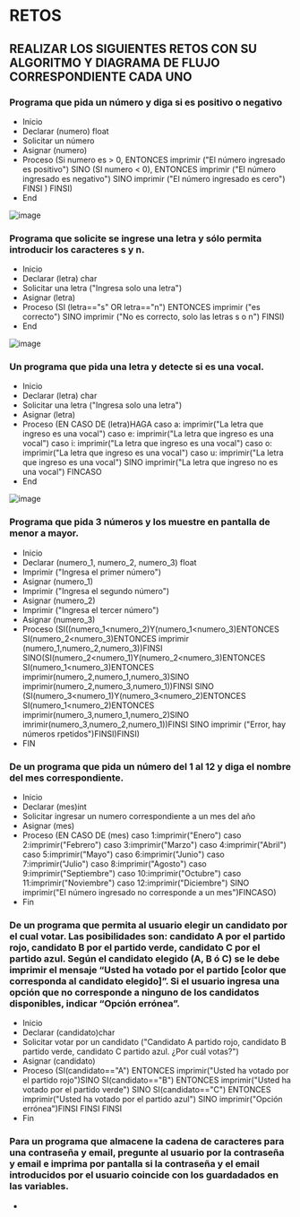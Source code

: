 # RETOS
## REALIZAR LOS SIGUIENTES RETOS CON SU ALGORITMO Y DIAGRAMA DE FLUJO CORRESPONDIENTE CADA UNO 

### Programa que pida un número y diga si es positivo o negativo
* Inicio
* Declarar (numero) float
* Solicitar un número
* Asignar (numero)
* Proceso (Si numero es > 0, ENTONCES imprimir ("El número ingresado es positivo") SINO (SI  numero <  0), ENTONCES imprimir ("El número ingresado es negativo")  SINO imprimir ("El número ingresado es cero") FINSI ) FINSI)
* End


![image](https://user-images.githubusercontent.com/101481188/160222558-d1f5b0b5-9def-44cb-a54b-0d6ee39eacf2.png)



### Programa que solicite se ingrese una letra y sólo permita introducir los caracteres s y n.
* Inicio
* Declarar (letra) char
* Solicitar una letra  ("Ingresa solo una letra")
* Asignar (letra)
* Proceso (SI (letra=="s" OR letra=="n") ENTONCES  imprimir  ("es correcto") SINO imprimir ("No es correcto, solo las letras s   o    n") FINSI)
* End

![image](https://user-images.githubusercontent.com/101481188/160223402-3e554797-5764-453a-89cc-9b9e8c0222b1.png)


### Un programa que pida una letra y detecte si es una vocal. 
* Inicio
*  Declarar (letra) char
*  Solicitar una letra ("Ingresa solo una letra")
*  Asignar (letra)
*  Proceso (EN CASO DE (letra)HAGA caso a: imprimir("La letra que ingreso es una vocal") caso e: imprimir("La letra que ingreso es una vocal") caso i: imprimir("La letra que ingreso es una vocal") caso o: imprimir("La letra que ingreso es una vocal") caso u: imprimir("La letra que ingreso es una vocal") SINO imprimir("La letra que ingreso no es una vocal") FINCASO
*  End

![image](https://user-images.githubusercontent.com/101481188/160247174-1dea82da-1daa-4236-abab-7ef485dc73eb.png)

### Programa que pida 3 números y los muestre en pantalla de menor a mayor.  
* Inicio
* Declarar (numero_1, numero_2, numero_3) float
* Imprimir ("Ingresa el primer número")
* Asignar (numero_1)
* Imprimir ("Ingresa el segundo número")
* Asignar (numero_2)
* Imprimir ("Ingresa el tercer número")
* Asignar (numero_3)
* Proceso (SI((numero_1<numero_2)Y(numero_1<numero_3)ENTONCES SI(numero_2<numero_3)ENTONCES imprimir (numero_1,numero_2,numero_3))FINSI SINO(SI(numero_2<numero_1)Y(numero_2<numero_3)ENTONCES SI(numero_1<numero_3)ENTONCES imprimir(numero_2,numero_1,numero_3)SINO imprimir(numero_2,numero_3,numero_1))FINSI SINO (SI(numero_3<numero_1)Y(numero_3<numero_2)ENTONCES SI(numero_1<numero_2)ENTONCES imprimir(numero_3,numero_1,numero_2)SINO imrimir(numero_3,numero_2,numero_1))FINSI SINO imprimir ("Error, hay números rpetidos")FINSI)FINSI)
* FIN
### De un programa que pida un número del 1 al 12 y diga el nombre del mes correspondiente.
* Inicio
* Declarar (mes)int
* Solicitar ingresar un numero correspondiente a un mes del año
* Asignar (mes)
* Proceso (EN CASO DE (mes) caso 1:imprimir("Enero") caso 2:imprimir("Febrero") caso 3:imprimir("Marzo") caso 4:imprimir("Abril") caso 5:imprimir("Mayo") caso 6:imprimir("Junio") caso 7:imprimir("Julio") caso 8:imprimir("Agosto") caso 9:imprimir("Septiembre") caso 10:imprimir("Octubre") caso 11:imprimir("Noviembre") caso 12:imprimir("Diciembre") SINO imprimir("El número ingresado no corresponde a un mes")FINCASO)
* Fin
### De un programa que permita al usuario elegir un candidato por el cual votar. Las posibilidades son: candidato A por el partido rojo, candidato B por el partido verde, candidato C por el partido azul. Según el candidato elegido (A, B ó C) se le debe imprimir el mensaje “Usted ha votado por el partido [color que corresponda al candidato elegido]”. Si el usuario ingresa una opción que no corresponde a ninguno de los candidatos disponibles, indicar “Opción errónea”.
* Inicio
* Declarar (candidato)char
* Solicitar votar por un candidato ("Candidato A partido rojo, candidato B partido verde, candidato C partido azul. ¿Por cuál votas?")
* Asignar (candidato)
* Proceso (SI(candidato=="A") ENTONCES imprimir("Usted ha votado por el partido rojo")SINO SI(candidato=="B") ENTONCES imprimir("Usted ha votado por el partido verde") SINO SI(candidato=="C") ENTONCES imprimir("Usted ha votado por el partido azul") SINO imprimir("Opción errónea")FINSI FINSI FINSI
* Fin
### Para un programa que almacene la cadena de caracteres para una contraseña y email, pregunte al usuario por la contraseña y email e imprima por pantalla si la contraseña y el email introducidos por el usuario coincide con los guardadados en las variables.
*
